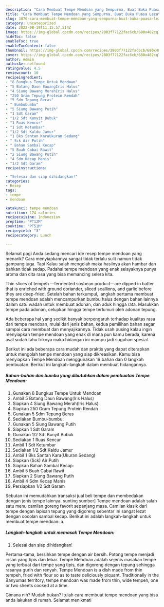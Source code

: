 ```yaml
---
description: "Cara Membuat Tempe Mendoan yang Sempurna, Buat Buka Puasa Lezat Sekali"
title: "Cara Membuat Tempe Mendoan yang Sempurna, Buat Buka Puasa Lezat Sekali"
slug: 3076-cara-membuat-tempe-mendoan-yang-sempurna-buat-buka-puasa-lezat-sekali
category: Uncategorized
date: 2022-08-19T11:15:57.514Z
image: https://img-global.cpcdn.com/recipes/2803f77122fac6cb/680x482cq70/tempe-mendoan-foto-resep-utama.jpg
hideToc: false
enableToc: true
enableTocContent: false
thumbnail: https://img-global.cpcdn.com/recipes/2803f77122fac6cb/680x482cq70/tempe-mendoan-foto-resep-utama.jpg
cover: https://img-global.cpcdn.com/recipes/2803f77122fac6cb/680x482cq70/tempe-mendoan-foto-resep-utama.jpg
author: Admin
authorAv: notfound
ratingvalue: 4.5
reviewcount: 10
recipeingredient:
- "8 Bungkus Tempe Untuk Mendoan"
- "5 Batang Daun BawangIris Halus"
- "4 Siung Bawang MerahIris Halus"
- "250 Gram Tepung Protein Rendah"
- "5 Sdm Tepung Beras"
- " Bumbubumbu"
- "5 Siung Bawang Putih"
- "1 Sdt Garam"
- "1/2 Sdt Kunyit Bubuk"
- "1 Ruas Kencur"
- "1 Sdt Ketumbar"
- "1/2 Sdt Kaldu Jamur"
- "1 Bks Santan KaraUkuran Sedang"
- " Sck Air Putih"
- " Bahan Sambal Kecap"
- "5 Buah Cabai Rawit"
- "2 Siung Bawang Putih"
- "4 Sdm Kecap Manis"
- "1/2 Sdt Garam"
recipeinstructions:

- "Selesai dan siap dihidangkan!"
categories:
- Resep
tags:
- tempe
- mendoan

katakunci: tempe mendoan 
nutrition: 174 calories
recipecuisine: Indonesian
preptime: "PT12M"
cooktime: "PT51M"
recipeyield: "3"
recipecategory: Lunch

---
```



Selamat pagi Anda sedang mencari ide resep tempe mendoan yang menarik? Cara menyiapkannya sangat tidak terlalu sulit namun tidak gampang juga. Tapi Kalau salah mengolah maka hasilnya akan hambar dan bahkan tidak sedap. Padahal tempe mendoan yang enak selayaknya punya aroma dan cita rasa yang bisa memancing selera kita.


Thin slices of tempeh —fermented soybean product—are dipped in batter that is enriched with ground coriander, sliced scallions, and garlic before they are deep-fried. Setelah bahan terkumpul, langkah pertama membuat tempe mendoan adalah mencampurkan bumbu halus dengan bahan lainnya dalam satu wadah untuk membuat adonan, dan aduk hingga rata. Masukkan tempe pada adonan, celupkan hingga tempe terlumuri oleh adonan tepung.

Ada beberapa hal yang sedikit banyak berpengaruh terhadap kualitas rasa dari tempe mendoan, mulai dari jenis bahan, kedua pemilihan bahan segar sampai cara membuat dan menyajikannya. Tidak usah pusing kalau ingin menyiapkan tempe mendoan yang enak di mana pun kamu berada, karena asal sudah tahu triknya maka hidangan ini mampu jadi suguhan spesial.


Berikut ini ada beberapa cara mudah dan praktis yang dapat diterapkan untuk mengolah tempe mendoan yang siap dikreasikan. Kamu bisa menyiapkan Tempe Mendoan menggunakan 19 bahan dan 0 langkah pembuatan. Berikut ini langkah-langkah dalam membuat hidangannya.

<!--inarticleads1-->

##### Bahan-bahan dan bumbu yang dibutuhkan dalam pembuatan Tempe Mendoan:

1. Gunakan 8 Bungkus Tempe Untuk Mendoan
1. Ambil 5 Batang Daun Bawang(Iris Halus)
1. Siapkan 4 Siung Bawang Merah(Iris Halus)
1. Siapkan 250 Gram Tepung Protein Rendah
1. Gunakan 5 Sdm Tepung Beras
1. Sediakan  Bumbu-bumbu:
1. Gunakan 5 Siung Bawang Putih
1. Siapkan 1 Sdt Garam
1. Gunakan 1/2 Sdt Kunyit Bubuk
1. Sediakan 1 Ruas Kencur
1. Ambil 1 Sdt Ketumbar
1. Sediakan 1/2 Sdt Kaldu Jamur
1. Ambil 1 Bks Santan Kara(Ukuran Sedang)
1. Siapkan  (Sck) Air Putih
1. Siapkan  Bahan Sambal Kecap:
1. Ambil 5 Buah Cabai Rawit
1. Siapkan 2 Siung Bawang Putih
1. Ambil 4 Sdm Kecap Manis
1. Persiapkan 1/2 Sdt Garam


Sebutan ini memudahkan transaksi jual beli tempe dan membedakan dengan jenis tempe lainnya. sunting sumber] Tempe mendoan adalah salah satu menu camilan goreng favorit sepanjang masa. Camilan klasik dari tempe dengan lapisan tepung yang digoreng sebentar ini sangat lezat dengan cocolan sambal kecap. Berikut ini adalah langkah-langkah untuk membuat tempe mendoan: a. 

<!--inarticleads2-->

##### Langkah-langkah untuk memasak Tempe Mendoan:


1. Selesai dan siap dihidangkan!

Pertama-tama, bersihkan tempe dengan air bersih. Potong tempe menjadi irisan yang tipis dan lebar. Tempe Mendoan adalah sejenis masakan tempe yang terbuat dari tempe yang tipis, dan digoreng dengan tepung sehingga rasanya gurih dan renyah. Tempe Mendoan is a dish made from thin tempeh, fried with flour so as to taste deliciously piquant. Traditionally in the Banyumas territory, tempe mendoan was made from thin, wide tempeh, one or two sheets cooked at a time. 

Gimana nih? Mudah bukan? Itulah cara membuat tempe mendoan yang bisa anda lakukan di rumah. Selamat menikmati
